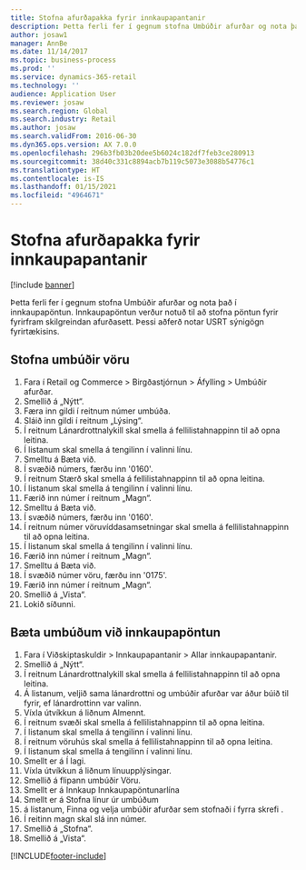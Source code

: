 ```yaml
---
title: Stofna afurðapakka fyrir innkaupapantanir
description: Þetta ferli fer í gegnum stofna Umbúðir afurðar og nota það í innkaupapöntun.
author: josaw1
manager: AnnBe
ms.date: 11/14/2017
ms.topic: business-process
ms.prod: ''
ms.service: dynamics-365-retail
ms.technology: ''
audience: Application User
ms.reviewer: josaw
ms.search.region: Global
ms.search.industry: Retail
ms.author: josaw
ms.search.validFrom: 2016-06-30
ms.dyn365.ops.version: AX 7.0.0
ms.openlocfilehash: 296b3fb03b20dee5b6024c182df7feb3ce280913
ms.sourcegitcommit: 38d40c331c8894acb7b119c5073e3088b54776c1
ms.translationtype: HT
ms.contentlocale: is-IS
ms.lasthandoff: 01/15/2021
ms.locfileid: "4964671"
---
```

# <a name="create-product-packages-for-purchase-orders"></a>Stofna afurðapakka fyrir innkaupapantanir

[!include [banner](../includes/banner.md)]

Þetta ferli fer í gegnum stofna Umbúðir afurðar og nota það í innkaupapöntun. Innkaupapöntun verður notuð til að stofna pöntun fyrir fyrirfram skilgreindan afurðasett. Þessi aðferð notar USRT sýnigögn fyrirtækisins.


## <a name="create-a-product-package"></a>Stofna umbúðir vöru
1. Fara í Retail og Commerce > Birgðastjórnun > Áfylling > Umbúðir afurðar.
2. Smellið á „Nýtt“.
3. Færa inn gildi í reitnum númer umbúða.
4. Sláið inn gildi í reitnum „Lýsing“.
5. Í reitnum Lánardrottnalykill skal smella á fellilistahnappinn til að opna leitina.
6. Í listanum skal smella á tengilinn í valinni línu.
7. Smelltu á Bæta við.
8. Í svæðið númers, færðu inn '0160'.
9. Í reitnum Stærð skal smella á fellilistahnappinn til að opna leitina.
10. Í listanum skal smella á tengilinn í valinni línu.
11. Færið inn númer í reitnum „Magn“.
12. Smelltu á Bæta við.
13. Í svæðið númers, færðu inn '0160'.
14. Í reitnum númer vöruvíddasamsetningar skal smella á fellilistahnappinn til að opna leitina.
15. Í listanum skal smella á tengilinn í valinni línu.
16. Færið inn númer í reitnum „Magn“.
17. Smelltu á Bæta við.
18. Í svæðið númer vöru, færðu inn '0175'.
19. Færið inn númer í reitnum „Magn“.
20. Smellið á „Vista“.
21. Lokið síðunni.

## <a name="add-package-to-purchase-order"></a>Bæta umbúðum við innkaupapöntun
1. Fara í Viðskiptaskuldir > Innkaupapantanir > Allar innkaupapantanir.
2. Smellið á „Nýtt“.
3. Í reitnum Lánardrottnalykill skal smella á fellilistahnappinn til að opna leitina.
4. Á listanum, veljið sama lánardrottni og umbúðir afurðar var áður búið til fyrir, ef lánardrottinn var valinn.
5. Víxla útvíkkun á liðnum Almennt.
6. Í reitnum svæði skal smella á fellilistahnappinn til að opna leitina.
7. Í listanum skal smella á tengilinn í valinni línu.
8. Í reitnum vöruhús skal smella á fellilistahnappinn til að opna leitina.
9. Í listanum skal smella á tengilinn í valinni línu.
10. Smellt er á Í lagi.
11. Víxla útvíkkun á liðnum línuupplýsingar.
12. Smellið á flipann umbúðir Vöru.
13. Smellt er á Innkaup Innkaupapöntunarlína
14. Smellt er á Stofna línur úr umbúðum
15. á listanum, Finna og velja umbúðir afurðar sem stofnaði í fyrra skrefi .
16. Í reitinn magn skal slá inn númer.
17. Smellið á „Stofna“.
18. Smellið á „Vista“.



[!INCLUDE[footer-include](../../includes/footer-banner.md)]